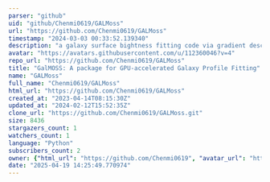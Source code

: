 ```yaml
---
parser: "github"
uid: "github/Chenmi0619/GALMoss"
url: "https://github.com/Chenmi0619/GALMoss"
timestamp: "2024-03-03 00:33:52.139340"
description: "a galaxy surface bightness fitting code via gradient descent"
avatar: "https://avatars.githubusercontent.com/u/112360046?v=4"
repo_url: "https://github.com/Chenmi0619/GALMoss"
title: "GalMOSS: A package for GPU-accelerated Galaxy Profile Fitting"
name: "GALMoss"
full_name: "Chenmi0619/GALMoss"
html_url: "https://github.com/Chenmi0619/GALMoss"
created_at: "2023-04-14T08:15:30Z"
updated_at: "2024-02-12T15:52:35Z"
clone_url: "https://github.com/Chenmi0619/GALMoss.git"
size: 8436
stargazers_count: 1
watchers_count: 1
language: "Python"
subscribers_count: 2
owner: {"html_url": "https://github.com/Chenmi0619", "avatar_url": "https://avatars.githubusercontent.com/u/112360046?v=4", "login": "Chenmi0619", "type": "User"}
date: "2025-04-19 14:25:49.770974"
---
```

